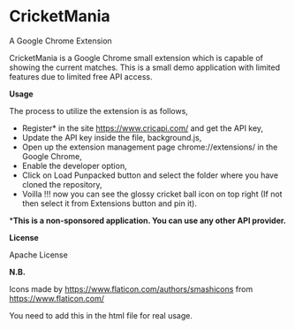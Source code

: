 # CricketMania
A Google Chrome Extension



CricketMania is a Google Chrome small extension which is capable of showing the current matches. This is a small demo application with limited features due to limited free API access.


**Usage**

The process to utilize the extension is as follows,
  - Register* in the site https://www.cricapi.com/ and get the API key,
  - Update the API key inside the file, background.js,
  - Open up the extension management page chrome://extensions/ in the Google Chrome,
  - Enable the developer option,
  - Click on Load Punpacked button and select the folder where you have cloned the repository,
  - Voilla !!! now you can see the glossy cricket ball icon on top right (If not then select it from Extensions button and pin it).


***This is a non-sponsored application. You can use any other API provider.**



**License**

Apache License



**N.B.**

Icons made by https://www.flaticon.com/authors/smashicons from https://www.flaticon.com/

You need to add this in the html file for real usage.
